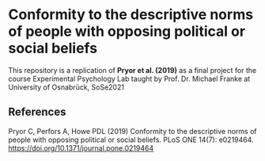# Conformity to the descriptive norms of people with opposing political or social beliefs


This repository is a replication of **Pryor et al. (2019)** as a final project for the course Experimental Psychology Lab taught by Prof. Dr. Michael Franke at University of Osnabrück, SoSe2021




## References

Pryor C, Perfors A, Howe PDL (2019) Conformity to the descriptive norms of people with opposing political or social beliefs. PLoS ONE 14(7): e0219464. https://doi.org/10.1371/journal.pone.0219464